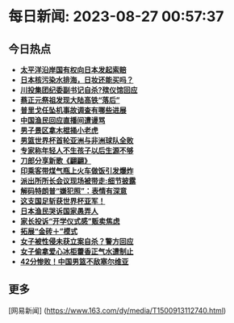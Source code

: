 
# 每日新闻: 2023-08-27 00:57:37
## 今日热点

- **[太平洋沿岸国有权向日本发起索赔](https://www.163.com/search?keyword=%E5%A4%AA%E5%B9%B3%E6%B4%8B%E6%B2%BF%E5%B2%B8%E5%9B%BD%E6%9C%89%E6%9D%83%E5%90%91%E6%97%A5%E6%9C%AC%E5%8F%91%E8%B5%B7%E7%B4%A2%E8%B5%94)**
- **[日本核污染水排海，日妆还能买吗？](https://www.163.com/search?keyword=%E6%97%A5%E6%9C%AC%E6%A0%B8%E6%B1%A1%E6%9F%93%E6%B0%B4%E6%8E%92%E6%B5%B7%EF%BC%8C%E6%97%A5%E5%A6%86%E8%BF%98%E8%83%BD%E4%B9%B0%E5%90%97%EF%BC%9F)**
- **[川投集团纪委副书记自杀?殡仪馆回应](https://www.163.com/search?keyword=%E5%B7%9D%E6%8A%95%E9%9B%86%E5%9B%A2%E7%BA%AA%E5%A7%94%E5%89%AF%E4%B9%A6%E8%AE%B0%E8%87%AA%E6%9D%80%3F%E6%AE%A1%E4%BB%AA%E9%A6%86%E5%9B%9E%E5%BA%94)**
- **[蔡正元祭祖发现大陆高铁“落后”](https://www.163.com/search?keyword=%E8%94%A1%E6%AD%A3%E5%85%83%E7%A5%AD%E7%A5%96%E5%8F%91%E7%8E%B0%E5%A4%A7%E9%99%86%E9%AB%98%E9%93%81%E2%80%9C%E8%90%BD%E5%90%8E%E2%80%9D)**
- **[普里戈任坠机事故调查有哪些进展](https://www.163.com/search?keyword=%E6%99%AE%E9%87%8C%E6%88%88%E4%BB%BB%E5%9D%A0%E6%9C%BA%E4%BA%8B%E6%95%85%E8%B0%83%E6%9F%A5%E6%9C%89%E5%93%AA%E4%BA%9B%E8%BF%9B%E5%B1%95)**
- **[中国渔民回应直播间遭谩骂](https://www.163.com/search?keyword=%E4%B8%AD%E5%9B%BD%E6%B8%94%E6%B0%91%E5%9B%9E%E5%BA%94%E7%9B%B4%E6%92%AD%E9%97%B4%E9%81%AD%E8%B0%A9%E9%AA%82)**
- **[男子景区拿木棍捅小老虎](https://www.163.com/search?keyword=%E7%94%B7%E5%AD%90%E6%99%AF%E5%8C%BA%E6%8B%BF%E6%9C%A8%E6%A3%8D%E6%8D%85%E5%B0%8F%E8%80%81%E8%99%8E)**
- **[男篮世界杯首轮亚洲与非洲球队全败](https://www.163.com/search?keyword=%E7%94%B7%E7%AF%AE%E4%B8%96%E7%95%8C%E6%9D%AF%E9%A6%96%E8%BD%AE%E4%BA%9A%E6%B4%B2%E4%B8%8E%E9%9D%9E%E6%B4%B2%E7%90%83%E9%98%9F%E5%85%A8%E8%B4%A5)**
- **[专家称年轻人不生孩子以后生源不够](https://www.163.com/search?keyword=%E4%B8%93%E5%AE%B6%E7%A7%B0%E5%B9%B4%E8%BD%BB%E4%BA%BA%E4%B8%8D%E7%94%9F%E5%AD%A9%E5%AD%90%E4%BB%A5%E5%90%8E%E7%94%9F%E6%BA%90%E4%B8%8D%E5%A4%9F)**
- **[刀郎分享新歌《翩翩》](https://www.163.com/search?keyword=%E5%88%80%E9%83%8E%E5%88%86%E4%BA%AB%E6%96%B0%E6%AD%8C%E3%80%8A%E7%BF%A9%E7%BF%A9%E3%80%8B)**
- **[印乘客带煤气瓶上火车做饭引发爆炸](https://www.163.com/search?keyword=%E5%8D%B0%E4%B9%98%E5%AE%A2%E5%B8%A6%E7%85%A4%E6%B0%94%E7%93%B6%E4%B8%8A%E7%81%AB%E8%BD%A6%E5%81%9A%E9%A5%AD%E5%BC%95%E5%8F%91%E7%88%86%E7%82%B8)**
- **[派出所所长会议现场被带走:细节披露](https://www.163.com/search?keyword=%E6%B4%BE%E5%87%BA%E6%89%80%E6%89%80%E9%95%BF%E4%BC%9A%E8%AE%AE%E7%8E%B0%E5%9C%BA%E8%A2%AB%E5%B8%A6%E8%B5%B0+%E7%BB%86%E8%8A%82%E6%8A%AB%E9%9C%B2)**
- **[解码特朗普“嫌犯照”：表情有深意](https://www.163.com/search?keyword=%E8%A7%A3%E7%A0%81%E7%89%B9%E6%9C%97%E6%99%AE%E2%80%9C%E5%AB%8C%E7%8A%AF%E7%85%A7%E2%80%9D%EF%BC%9A%E8%A1%A8%E6%83%85%E6%9C%89%E6%B7%B1%E6%84%8F)**
- **[这支国足斩获世界杯亚军！](https://www.163.com/search?keyword=%E8%BF%99%E6%94%AF%E5%9B%BD%E8%B6%B3%E6%96%A9%E8%8E%B7%E4%B8%96%E7%95%8C%E6%9D%AF%E4%BA%9A%E5%86%9B%EF%BC%81)**
- **[日本渔民哭诉国家愚弄人](https://www.163.com/search?keyword=%E6%97%A5%E6%9C%AC%E6%B8%94%E6%B0%91%E5%93%AD%E8%AF%89%E5%9B%BD%E5%AE%B6%E6%84%9A%E5%BC%84%E4%BA%BA)**
- **[家长投诉“开学仪式感”贩卖焦虑](https://www.163.com/search?keyword=%E5%AE%B6%E9%95%BF%E6%8A%95%E8%AF%89%E2%80%9C%E5%BC%80%E5%AD%A6%E4%BB%AA%E5%BC%8F%E6%84%9F%E2%80%9D%E8%B4%A9%E5%8D%96%E7%84%A6%E8%99%91)**
- **[拓展“金砖＋”模式](https://www.163.com/search?keyword=%E6%8B%93%E5%B1%95%E2%80%9C%E9%87%91%E7%A0%96%EF%BC%8B%E2%80%9D%E6%A8%A1%E5%BC%8F)**
- **[女子被性侵未获立案自杀？警方回应](https://www.163.com/search?keyword=%E5%A5%B3%E5%AD%90%E8%A2%AB%E6%80%A7%E4%BE%B5%E6%9C%AA%E8%8E%B7%E7%AB%8B%E6%A1%88%E8%87%AA%E6%9D%80%EF%BC%9F%E8%AD%A6%E6%96%B9%E5%9B%9E%E5%BA%94)**
- **[女子偷拿爱心冰柜藿香正气水遭制止](https://www.163.com/search?keyword=%E5%A5%B3%E5%AD%90%E5%81%B7%E6%8B%BF%E7%88%B1%E5%BF%83%E5%86%B0%E6%9F%9C%E8%97%BF%E9%A6%99%E6%AD%A3%E6%B0%94%E6%B0%B4%E9%81%AD%E5%88%B6%E6%AD%A2)**
- **[42分惨败！中国男篮不敌塞尔维亚](https://www.163.com/search?keyword=42%E5%88%86%E6%83%A8%E8%B4%A5%EF%BC%81%E4%B8%AD%E5%9B%BD%E7%94%B7%E7%AF%AE%E4%B8%8D%E6%95%8C%E5%A1%9E%E5%B0%94%E7%BB%B4%E4%BA%9A)**

## 更多
[网易新闻] (https://www.163.com/dy/media/T1500913112740.html)
